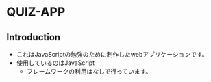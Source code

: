# QUIZ-APP
## Introduction
- これはJavaScriptの勉強のために制作したwebアプリケーションです。
- 使用しているのはJavaScript
	- フレームワークの利用はなしで行っています。
